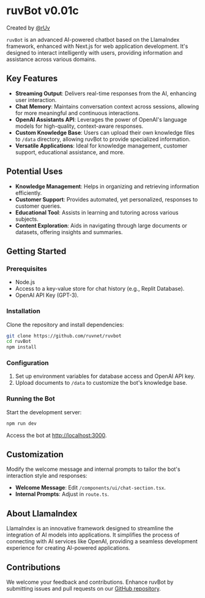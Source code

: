 # ruvBot v0.01c

Created by [@rUv](https://github.com/ruvnet)

`ruvBot` is an advanced AI-powered chatbot based on the LlamaIndex framework, enhanced with Next.js for web application development. It's designed to interact intelligently with users, providing information and assistance across various domains.

## Key Features

- **Streaming Output**: Delivers real-time responses from the AI, enhancing user interaction.
- **Chat Memory**: Maintains conversation context across sessions, allowing for more meaningful and continuous interactions.
- **OpenAI Assistants API**: Leverages the power of OpenAI's language models for high-quality, context-aware responses.
- **Custom Knowledge Base**: Users can upload their own knowledge files to `/data` directory, allowing ruvBot to provide specialized information.
- **Versatile Applications**: Ideal for knowledge management, customer support, educational assistance, and more.

## Potential Uses

- **Knowledge Management**: Helps in organizing and retrieving information efficiently.
- **Customer Support**: Provides automated, yet personalized, responses to customer queries.
- **Educational Tool**: Assists in learning and tutoring across various subjects.
- **Content Exploration**: Aids in navigating through large documents or datasets, offering insights and summaries.

## Getting Started

### Prerequisites

- Node.js
- Access to a key-value store for chat history (e.g., Replit Database).
- OpenAI API Key (GPT-3).

### Installation

Clone the repository and install dependencies:
```bash
git clone https://github.com/ruvnet/ruvbot
cd ruvBot
npm install
```

### Configuration

1. Set up environment variables for database access and OpenAI API key.
2. Upload documents to `/data` to customize the bot's knowledge base.

### Running the Bot

Start the development server:

```bash
npm run dev
```

Access the bot at [http://localhost:3000](http://localhost:3000).

## Customization

Modify the welcome message and internal prompts to tailor the bot's interaction style and responses:

- **Welcome Message**: Edit `/components/ui/chat-section.tsx`.
- **Internal Prompts**: Adjust in `route.ts`.

## About LlamaIndex

LlamaIndex is an innovative framework designed to streamline the integration of AI models into applications. It simplifies the process of connecting with AI services like OpenAI, providing a seamless development experience for creating AI-powered applications.

## Contributions

We welcome your feedback and contributions. Enhance ruvBot by submitting issues and pull requests on our [GitHub repository](https://github.com/ruvnet/ruvBot).